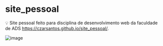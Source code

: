 # site_pessoal
:bulb: Site pessoal feito para disciplina de desenvolvimento web da faculdade de ADS
https://czarsantos.github.io/site_pessoal/.

![image](https://user-images.githubusercontent.com/61566554/122850896-655e7e00-d2e4-11eb-8146-fb1e9b20f8c6.png)
